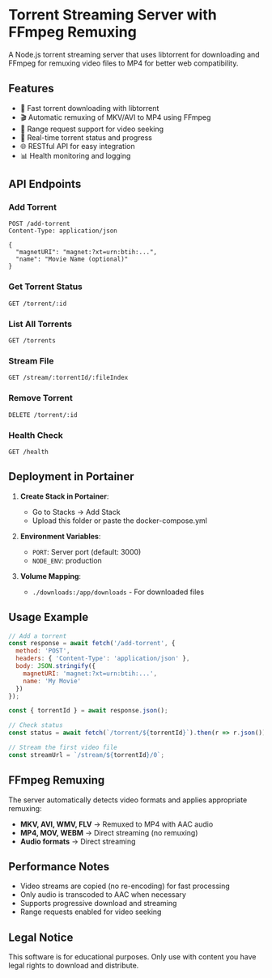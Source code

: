 # Torrent Streaming Server with FFmpeg Remuxing

A Node.js torrent streaming server that uses libtorrent for downloading and FFmpeg for remuxing video files to MP4 for better web compatibility.

## Features

- 🚀 Fast torrent downloading with libtorrent
- 🎬 Automatic remuxing of MKV/AVI to MP4 using FFmpeg
- 📱 Range request support for video seeking
- 🔄 Real-time torrent status and progress
- 🌐 RESTful API for easy integration
- 📊 Health monitoring and logging

## API Endpoints

### Add Torrent
```http
POST /add-torrent
Content-Type: application/json

{
  "magnetURI": "magnet:?xt=urn:btih:...",
  "name": "Movie Name (optional)"
}
```

### Get Torrent Status
```http
GET /torrent/:id
```

### List All Torrents
```http
GET /torrents
```

### Stream File
```http
GET /stream/:torrentId/:fileIndex
```

### Remove Torrent
```http
DELETE /torrent/:id
```

### Health Check
```http
GET /health
```

## Deployment in Portainer

1. **Create Stack in Portainer**:
   - Go to Stacks → Add Stack
   - Upload this folder or paste the docker-compose.yml

2. **Environment Variables**:
   - `PORT`: Server port (default: 3000)
   - `NODE_ENV`: production

3. **Volume Mapping**:
   - `./downloads:/app/downloads` - For downloaded files

## Usage Example

```javascript
// Add a torrent
const response = await fetch('/add-torrent', {
  method: 'POST',
  headers: { 'Content-Type': 'application/json' },
  body: JSON.stringify({
    magnetURI: 'magnet:?xt=urn:btih:...',
    name: 'My Movie'
  })
});

const { torrentId } = await response.json();

// Check status
const status = await fetch(`/torrent/${torrentId}`).then(r => r.json());

// Stream the first video file
const streamUrl = `/stream/${torrentId}/0`;
```

## FFmpeg Remuxing

The server automatically detects video formats and applies appropriate remuxing:

- **MKV, AVI, WMV, FLV** → Remuxed to MP4 with AAC audio
- **MP4, MOV, WEBM** → Direct streaming (no remuxing)
- **Audio formats** → Direct streaming

## Performance Notes

- Video streams are copied (no re-encoding) for fast processing
- Only audio is transcoded to AAC when necessary
- Supports progressive download and streaming
- Range requests enabled for video seeking

## Legal Notice

This software is for educational purposes. Only use with content you have legal rights to download and distribute.
